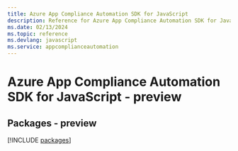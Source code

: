 ```yaml
---
title: Azure App Compliance Automation SDK for JavaScript
description: Reference for Azure App Compliance Automation SDK for JavaScript
ms.date: 02/13/2024
ms.topic: reference
ms.devlang: javascript
ms.service: appcomplianceautomation
---
```

# Azure App Compliance Automation SDK for JavaScript - preview
## Packages - preview
[!INCLUDE [packages](app-compliance-automation-index.md)]